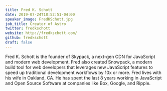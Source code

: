 ```yaml
---
title: Fred K. Schott
date: 2019-07-24T18:52:51-04:00
speaker_image: FredKSchott.jpg
job_title: Creator of Astro
twitter: fredkschott
website: http://fredkschott.com/
github: fredkschott
draft: false
---
```


Fred K. Schott is the founder of Skypack, a next-gen CDN for JavaScript and modern web development. Fred also created Snowpack, a modern build tool for web developers that leverages new JavaScript features to speed up traditional development workflows by 10x or more. Fred lives with his wife in Oakland, CA. He has spent the last 8 years working in JavaScript and Open Source Software at companies like Box, Google, and Ripple.

